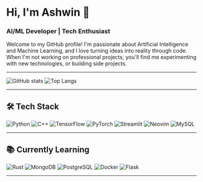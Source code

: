 # Hi, I'm Ashwin 👋

### AI/ML Developer | Tech Enthusiast

<!--
![GitHub followers](https://img.shields.io/github/followers/AshwinDEM?style=social)
![GitHub stars](https://img.shields.io/github/stars/AshwinDEM?style=social)
-->
Welcome to my GitHub profile! I'm passionate about Artificial Intelligence and Machine Learning, and I love turning ideas into reality through code. When I'm not working on professional projects, you'll find me experimenting with new technologies, or building side projects.

---
![GitHub stats](https://github-readme-stats.vercel.app/api?username=AshwinDEM&show_icons=true&theme=radical&hide=issues&show=reviews)
![Top Langs](https://github-readme-stats.vercel.app/api/top-langs/?username=AshwinDEM&layout=compact&theme=radical)

---

## 🛠️ **Tech Stack**
![Python](https://img.shields.io/badge/Python-3776AB?style=for-the-badge&logo=python&logoColor=white) ![C++](https://img.shields.io/badge/C++-00599C?style=for-the-badge&logo=cplusplus&logoColor=white) ![TensorFlow](https://img.shields.io/badge/TensorFlow-FF6F00?style=for-the-badge&logo=tensorflow&logoColor=white)
![PyTorch](https://img.shields.io/badge/PyTorch-EE4C2C?style=for-the-badge&logo=pytorch&logoColor=white) ![Streamlit](https://img.shields.io/badge/Streamlit-FF4B4B?style=for-the-badge&logo=streamlit&logoColor=white) ![Neovim](https://img.shields.io/badge/Neovim-57A143?style=for-the-badge&logo=neovim&logoColor=white)
![MySQL](https://img.shields.io/badge/MySQL-4479A1?style=for-the-badge&logo=mysql&logoColor=white)



---
<!--
## 🚀 My Projects

### 🌟 **[Project 1: Neural Dataset Search](https://github.com/friendsusername/neural-dataset-search)**
Collaborated on a neural dataset search engine using vector embeddings and neural search algorithms. The project is hosted on my friend's GitHub, and you can check it out [here](https://github.com/friendsusername/neural-dataset-search).

### 🌟 **[Project 2: ConstGPT](https://github.com/yourusername/project2)**
A language model for students to ask questions and get concise, varied answers with real-time feedback integration.

### 🌟 **[Project 3: UAV Collision Avoidance](https://github.com/yourusername/project3)**
An advanced UAV collision avoidance system using RRT, Sparrow Search, Boids Algorithm, and RMADER.

---
-->



## 📚 Currently Learning
![Rust](https://img.shields.io/badge/Rust-000000?style=for-the-badge&logo=rust&logoColor=white) ![MongoDB](https://img.shields.io/badge/MongoDB-47A248?style=for-the-badge&logo=mongodb&logoColor=white)
![PostgreSQL](https://img.shields.io/badge/PostgreSQL-336791?style=for-the-badge&logo=postgresql&logoColor=white) ![Docker](https://img.shields.io/badge/Docker-2496ED?style=for-the-badge&logo=docker&logoColor=white) ![Flask](https://img.shields.io/badge/Flask-000000?style=for-the-badge&logo=flask&logoColor=white)




---

<!--
## 📫 **Contact Me**

- **LinkedIn**: [Your LinkedIn](https://linkedin.com/in/yourprofile)
- **Twitter**: [@yourusername](https://twitter.com/yourusername)
- **Email**: youremail@example.com

---
-->




<!--
**AshwinDEM/AshwinDEM** is a ✨ _special_ ✨ repository because its `README.md` (this file) appears on your GitHub profile.

Here are some ideas to get you started:

- 🔭 I’m currently working on ...
- 🌱 I’m currently learning ...
- 👯 I’m looking to collaborate on ...
- 🤔 I’m looking for help with ...
- 💬 Ask me about ...
- 📫 How to reach me: ...
- 😄 Pronouns: ...
- ⚡ Fun fact: ...
-->
